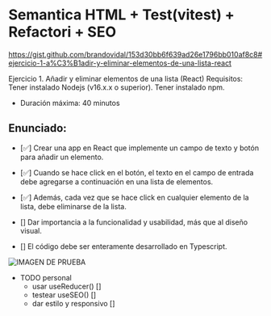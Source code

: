 # Semantica HTML + Test(vitest) + Refactori + SEO

https://gist.github.com/brandovidal/153d30bb6f639ad26e1796bb010af8c8#ejercicio-1-a%C3%B1adir-y-eliminar-elementos-de-una-lista-react

Ejercicio 1. Añadir y eliminar elementos de una lista (React)
Requisitos: Tener instalado Nodejs (v16.x.x o superior). Tener instalado npm.

- Duración máxima: 40 minutos

## Enunciado:

- [✅] Crear una app en React que implemente un campo de texto y botón para añadir un elemento.

- [✅] Cuando se hace click en el botón, el texto en el campo de entrada debe agregarse a continuación en una lista de elementos.

- [✅] Además, cada vez que se hace click en cualquier elemento de la lista, debe eliminarse de la lista.

- [] Dar importancia a la funcionalidad y usabilidad, más que al diseño visual.
- [] El código debe ser enteramente desarrollado en Typescript.

![IMAGEN DE PRUEBA](/public//ejemplo.png)

- TODO personal
  - usar useReducer() []
  - testear useSEO() []
  - dar estilo y responsivo []
